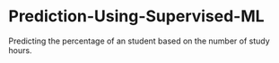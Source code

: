 # Prediction-Using-Supervised-ML
Predicting the percentage of an student based on the number of study hours.
